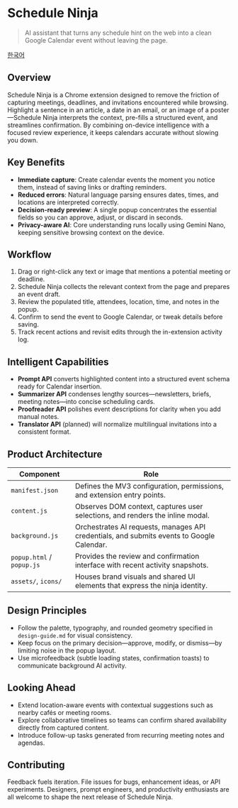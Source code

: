 # Schedule Ninja

> AI assistant that turns any schedule hint on the web into a clean Google Calendar event without leaving the page.

[한국어](README.ko.md)

## Overview
Schedule Ninja is a Chrome extension designed to remove the friction of capturing meetings, deadlines, and invitations encountered while browsing. Highlight a sentence in an article, a date in an email, or an image of a poster—Schedule Ninja interprets the context, pre-fills a structured event, and streamlines confirmation. By combining on-device intelligence with a focused review experience, it keeps calendars accurate without slowing you down.

## Key Benefits
- **Immediate capture**: Create calendar events the moment you notice them, instead of saving links or drafting reminders.
- **Reduced errors**: Natural language parsing ensures dates, times, and locations are interpreted correctly.
- **Decision-ready preview**: A single popup concentrates the essential fields so you can approve, adjust, or discard in seconds.
- **Privacy-aware AI**: Core understanding runs locally using Gemini Nano, keeping sensitive browsing context on the device.

## Workflow
1. Drag or right-click any text or image that mentions a potential meeting or deadline.
2. Schedule Ninja collects the relevant context from the page and prepares an event draft.
3. Review the populated title, attendees, location, time, and notes in the popup.
4. Confirm to send the event to Google Calendar, or tweak details before saving.
5. Track recent actions and revisit edits through the in-extension activity log.

## Intelligent Capabilities
- **Prompt API** converts highlighted content into a structured event schema ready for Calendar insertion.
- **Summarizer API** condenses lengthy sources—newsletters, briefs, meeting notes—into concise scheduling cards.
- **Proofreader API** polishes event descriptions for clarity when you add manual notes.
- **Translator API** (planned) will normalize multilingual invitations into a consistent format.

## Product Architecture
| Component | Role |
| --- | --- |
| `manifest.json` | Defines the MV3 configuration, permissions, and extension entry points. |
| `content.js` | Observes DOM context, captures user selections, and renders the inline modal. |
| `background.js` | Orchestrates AI requests, manages API credentials, and submits events to Google Calendar. |
| `popup.html` / `popup.js` | Provides the review and confirmation interface with recent activity snapshots. |
| `assets/`, `icons/` | Houses brand visuals and shared UI elements that express the ninja identity. |

## Design Principles
- Follow the palette, typography, and rounded geometry specified in `design-guide.md` for visual consistency.
- Keep focus on the primary decision—approve, modify, or dismiss—by limiting noise in the popup layout.
- Use microfeedback (subtle loading states, confirmation toasts) to communicate background AI activity.

## Looking Ahead
- Extend location-aware events with contextual suggestions such as nearby cafés or meeting rooms.
- Explore collaborative timelines so teams can confirm shared availability directly from captured content.
- Introduce follow-up tasks generated from recurring meeting notes and agendas.

## Contributing
Feedback fuels iteration. File issues for bugs, enhancement ideas, or API experiments. Designers, prompt engineers, and productivity enthusiasts are all welcome to shape the next release of Schedule Ninja.
